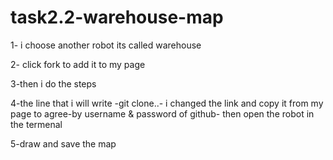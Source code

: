 # task2.2-warehouse-map


1- i choose another robot its called warehouse

2- click fork to add it to my page 

3-then i do the steps

4-the line that i will write -git clone..- i changed the link and copy it from my page to agree-by username & password of github- then open the robot in the termenal

5-draw and save the map

